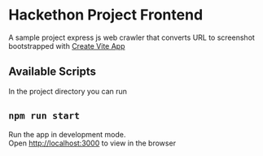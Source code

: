 # Hackethon Project Frontend

A sample project express js web crawler that converts URL to screenshot bootstrapped with [Create Vite App](https://vitejs.dev/guide/)

## Available Scripts

In the project directory you can run

## `npm run start`

Run the app in development mode.\
Open [http://localhost:3000](http://localhost:3000) to view in the browser
